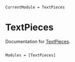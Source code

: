 ```@meta
CurrentModule = TextPieces
```

# TextPieces

Documentation for [TextPieces](https://github.com/chengchingwen/TextPieces.jl).

```@index
```

```@autodocs
Modules = [TextPieces]
```
